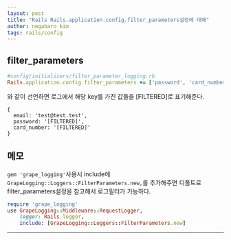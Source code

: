 ```yaml
---
layout: post
title: "Rails Rails.application.config.filter_parameters설정에 대해"
author: negabaro kim
tags: rails/config
---
```


## filter_parameters

```ruby
#config/initializers/filter_parameter_logging.rb
Rails.application.config.filter_parameters += ['password', 'card_number']
```

와 같이 선언하면 로그에서 해당 key를 가진 값들을 [FILTERED]로 표기해준다.

```
{
  email: 'test@test.test',
  password: '[FILTERED]',
  card_number: '[FILTERED]'
}
```


## 메모


`gem 'grape_logging'`사용시 include에 `GrapeLogging::Loggers::FilterParameters.new,`를 추가해주면 디폴트로 filter_parameters설정을 참고해서 로그필터가 가능하다.


```ruby
require 'grape_logging'
use GrapeLogging::Middleware::RequestLogger,
    logger: Rails.logger,
    include: [GrapeLogging::Loggers::FilterParameters.new]
```



---


[Railsのlogに出したくない情報をちゃんと出さないようにする]: https://qiita.com/kakkunpakkun/items/4639bc653924e2dc8dbe